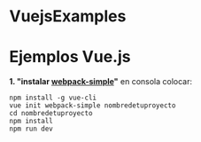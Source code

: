 # VuejsExamples
Ejemplos Vue.js
==========

**1. "instalar [webpack-simple](https://github.com/vuejs-templates/webpack-simple)"**
en consola colocar:
```
npm install -g vue-cli
vue init webpack-simple nombredetuproyecto
cd nombredetuproyecto
npm install
npm run dev
```


